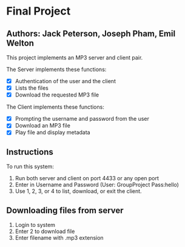 # Final Project
## Authors: Jack Peterson, Joseph Pham, Emil Welton

This project implements an MP3 server and client pair.

The Server implements these functions:
- [x] Authentication of the user and the client
- [x] Lists the files
- [x] Download the requested MP3 file

The Client implements these functions:
- [x] Prompting the username and password from the user
- [x] Download an MP3 file
- [x] Play file and display metadata

## Instructions
To run this system:
1. Run both server and client on port 4433 or any open port
2. Enter in Username and Password (User: GroupProject Pass:hello)
3. Use 1, 2, 3, or 4 to list, download, or exit the client.

## Downloading files from server
1. Login to system
2. Enter 2 to download file
3. Enter filename with .mp3 extension
